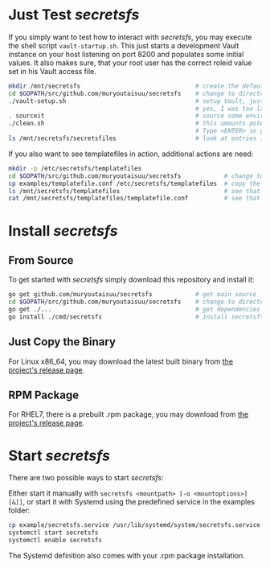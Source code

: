 # Just Test _secretsfs_

If you simply want to test how to interact with _secretsfs_, you may execute the shell script `vault-startup.sh`.
This just starts a development Vault  instance on your host listening on port 8200 and populates some initial values.
It also makes sure, that your root user has the correct roleid value set in his Vault  access file.

```bash
mkdir /mnt/secretsfs                                # create the default mountpoint
cd $GOPATH/src/github.com/muryoutaisuu/secretsfs    # change to directory
./vault-setup.sh                                    # setup Vault, just following instructions on screen
                                                    # yes, I was too lazy to do some string parsing
. sourceit                                          # source some environment variables
./clean.sh                                          # this umounts potentially existing old mounts, build secretsfs anew and mounts it
                                                    # Type <ENTER> so you can see your prompt again
ls /mnt/secretsfs/secretsfiles                      # look at entries inside of that new secretsfs
```

If you also want to see templatefiles in action, additional actions are need:

```bash
mkdir -p /etc/secretsfs/templatefiles
cd $GOPATH/src/github.com/muryoutaisuu/secretsfs            # change to directory
cp examples/templatefile.conf /etc/secretsfs/templatefiles  # copy the template example to the templatefiles
ls /mnt/secretsfs/templatefiles                             # see that the newly copied file now gets listed
cat /mnt/secretsfs/templatefiles/templatefile.conf          # see that the secret is rendered upon this cat
```

# Install _secretsfs_

## From Source

To get started with _secretsfs_ simply download this repository and install it:

```bash
go get github.com/muryoutaisuu/secretsfs            # get main source
cd $GOPATH/src/github.com/muryoutaisuu/secretsfs    # change to directory
go get ./...                                        # get dependencies
go install ./cmd/secretsfs                          # install secretsfs
```

## Just Copy the Binary

For Linux x86_64, you may download the latest built binary from [the project's release page](https://github.com/muryoutaisuu/secretsfs/releases).

## RPM Package

For RHEL7, there is a prebuilt .rpm package, you may download from [the project's release page](https://github.com/muryoutaisuu/secretsfs/releases).

# Start *secretsfs*

There are two possible ways to start *secretsfs*:

Either start it manually with `secretsfs <mountpath> [-o <mountoptions>] [&]]`, or start it with Systemd using the predefined service in the examples folder:

```bash
cp example/secretsfs.service /usr/lib/systemd/system/secretsfs.service
systemctl start secretsfs
systemctl enable secretsfs
```

The Systemd definition also comes with your .rpm package installation.
